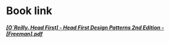 # Book link
##### [[O`Reilly. Head First] - Head First Design Patterns 2nd Edition - [Freeman].pdf](https://github.com/ajitpal/BookBank/blob/master/%5BO%60Reilly.%20Head%20First%5D%20-%20Head%20First%20Design%20Patterns%202nd%20Edition%20-%20%5BFreeman%5D.pdf)
